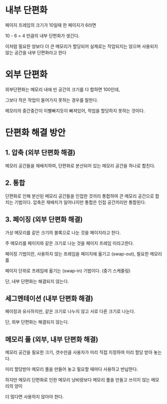 # 내부 단편화
  
  페이지 프레임의 크기가 10일때 한 페이지가 6라면 
  
  10 - 6 = 4 만큼의 내부 단편화가 생긴다.
  
  이처럼 필요한 양보다 더 큰 메모리가 할당되어 실제로는 작업되지는 않으며 사용되지 않는 공간을 내부 단편화라고 한다
  
  
# 외부 단편화
  
  외부단편화는 메모리 내에 빈 공간의 크기를 다 합하면 100인데, 
  
  그보다 작은 작업이 들어가지 못하는 경우를 말한다. 
  
  메모리의 중간중간이 이빨빠지듯이 빠져있어, 작업을 할당하지 못하는 것이다.
  
  
# 단편화 해결 방안
  
  ## 1. 압축 (외부 단편화 해결)
  
  메모리 공간들을 재배치하여, 단편화로 분산되어 있는 메모리 공간을 하나로 합친다.
  
  
  ## 2. 통합
  
  단편화로 인해 분산된 메모리 공간들을 인접한 것끼리 통합하여 큰 메모리 공간으로 합치는 기법이다.
  압축은 재배치가 일어나지만 통합은 인접 공간끼리만 통합된다.
  

  ## 3. 페이징 (외부 단편화 해결)
  
  가상 메모리를 같은 크기의 블록으로 나눈 것을 페이지라고 한다.
  
  주 메모리를 페이지와 같은 크기로 나눈 것을 페이지 프레임 이라고한다.
  
  페이징 기법이란, 사용하지 않는 프레임을 페이지에 옮기고 (swap-out), 필요한 메모리를
  
  페이지 단위로 프레임에 옮기는  (swap-in) 기법이다. (중기 스케줄링)
  
  단, 내부 단편화는 해결되지 않는다.
  
  
  ## 세그멘테이션 (내부 단편화 해결)
  
  페이징과 유사하지만, 같은 크기로 나누지 않고 서로 다른 크기로 나눈다.
  
  단, 외부 단편화는 해결되지 않는다.
  

  ## 메모리 풀 (외부, 내부 단편화 해결)
  
  메모리 공간을 필요한 크기, 갯수만큼 사용자가 미리 직접 지정하여 미리 할당 받아 놓는다.
  
  미리 할당받아 메모리 풀을 만들어 놓고 필요할 때마다 사용하고 반납한다.
  
  하지만 메모리 단편화로 인한 메모리 낭비량보다 메모리 풀을 만들고 쓰이지 않는 메모리의 양이
  
  더 많다면 사용하지 않아야 한다.
  
    
  
 
   
 

 

